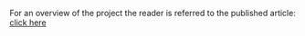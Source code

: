 For an overview of the project the reader is referred to the published article: [click here](https://ltu.diva-portal.org/smash/record.jsf?dswid=7248&pid=diva2%3A1950272&c=3&searchType=UNDERGRADUATE&language=en&query=&af=%5B%5D&aq=%5B%5B%7B%22freeText%22%3A%22anders+dahl%22%7D%5D%5D&aq2=%5B%5B%5D%5D&aqe=%5B%5D&noOfRows=50&sortOrder=author_sort_asc&sortOrder2=title_sort_asc&onlyFullText=false&sf=all)

